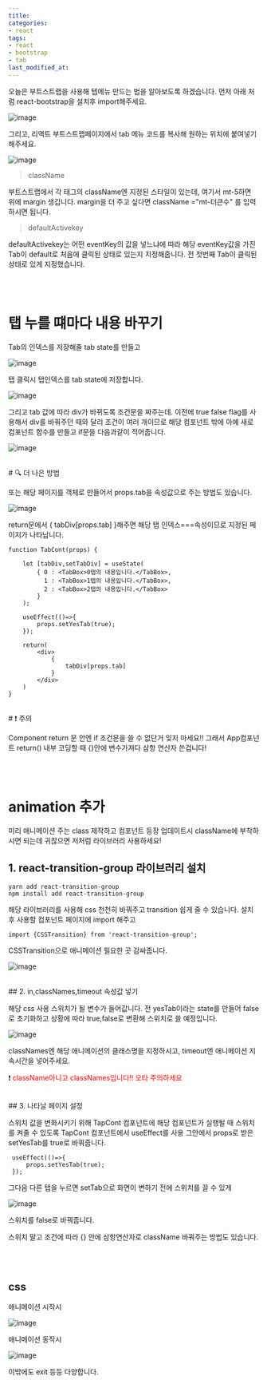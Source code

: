 ```yaml
---
title: 
categories:
- react
tags:
- react
- bootstrap
- tab
last_modified_at:
---
```



오늘은 부트스트랩을 사용해 텝메뉴 만드는 법을 알아보도록 하겠습니다. 먼저 아래 처럼 react-bootstrap을 설치후 import해주세요.

![image](https://user-images.githubusercontent.com/79133602/152640277-74427aac-e7d9-4f0b-afae-e02f1e3fe450.png)

그리고, 리액트 부트스트랩페이지에서 tab 메뉴 코드를 복사해 원하는 위치에 붙여넣기 해주세요. 

![image](https://user-images.githubusercontent.com/79133602/152640326-79d6a2fe-aec9-484a-909f-6dc005746bd6.png)

> className

부트스트랩에서 각 태그의 className엔 지정된 스타일이 있는데, 여기서 mt-5하면 위에 margin 생깁니다. margin을 더 주고 싶다면 className ="mt-더큰수" 를 입력하시면 됩니다.

> defaultActivekey

defaultActivekey는 어떤 eventKey의 값을 넣느냐에 따라 해당 eventKey값을 가진 
Tab이 default로 처음에 클릭된 상태로 있는지 지정해줍니다. 전 첫번째 Tab이 클릭된 상태로 있게 지정했습니다.

<br/><br/>
# 탭 누를 떄마다 내용 바꾸기

Tab의 인덱스를 저장해줄 tab state를 만들고


![image](https://user-images.githubusercontent.com/79133602/152640486-ad02c23b-4f13-4253-a9e3-87694f3e1f8e.png)

탭 클릭시 탭인덱스를 tab state에 저장합니다.

![image](https://user-images.githubusercontent.com/79133602/152640493-27c0785c-032a-400f-a928-da52d5156877.png)


그리고 tab 값에 따라 div가 바뀌도록 조건문을 짜주는데.
이전에 true false flag를 사용해서 div를 바꿔주던 때와 달리 조건이 여러 개이므로
해당 컴포넌트 밖에 아예 새로 컴포넌트 함수를 만들고 if문을 다음과같이 적어줍니다.

![image](https://user-images.githubusercontent.com/79133602/152642424-9584712d-0fa6-4e9c-9130-f5b3c1336f30.png)

<br/>
# 🔍 더 나은 방법

또는 해당 페이지를 객체로 만들어서 props.tab을 속성값으로 주는 방법도 있습니다. 

![image](https://user-images.githubusercontent.com/79133602/152642467-f355a939-f965-4c91-96a3-29bb99259006.png)

return문에서 { tabDiv[props.tab] }해주면 해당 탭 인덱스===속성이므로 지정된 페이지가 나타납니다.


```
function TabCont(props) {

    let [tabDiv,setTabDiv] = useState(
        { 0 : <TabBox>0탭의 내용입니다.</TabBox>,
          1 : <TabBox>1탭의 내용입니다.</TabBox>,
          2 : <TabBox>2탭의 내용입니다.</TabBox>
        }
    );
    
    useEffect(()=>{
        props.setYesTab(true);
    });
    
    return(
        <div>
            {
                tabDiv[props.tab]
            }
        </div>
    )
}
```

<br/>
# ❗ 주의

Component return 문 안엔 if 조건문을 쓸 수 없단거 잊지 마세요!! 그래서 App컴포넌트 return() 내부 코딩할 때 {}안에 변수가져다 삼항 연산자 쓴겁니다!

<br/><br/>
# animation 추가

미리 애니메이션 주는 class 제작하고 컴포넌트 등장 업데이트시 className에 부착하시면 되는데 귀찮으면 저처럼 라이브러리 사용하세요!

## 1. react-transition-group 라이브러리 설치

```
yarn add react-transition-group
npm install add react-transition-group
```

해당 라이브러리를 사용해 css 천천히 바꿔주고 transition 쉽게 줄 수 있습니다. 설치 후 사용할 컴포넌트 페이지에 import 해주고

```
import {CSSTransition} from 'react-transition-group';
```

CSSTransition으로 애니메이션 필요한 곳 감싸줍니다.

![image](https://user-images.githubusercontent.com/79133602/152640671-bdefb63d-27f0-4896-a0ce-6acb39054277.png)

<br/>
## 2. in,classNames,timeout 속성값 넣기

해당 css 사용 스위치가 될 변수가 들어값니다. 전 yesTab이라는 state를 만들어 false로 초기화하고 상황에 따라 true,false로 변환해 스위치로 쓸 예정입니다.
  
![image](https://user-images.githubusercontent.com/79133602/152640703-544a07a0-0d66-49df-a2e6-65f85190af6b.png)

classNames엔 해당 애니메이션의 클래스명을 지정하시고, timeout엔 애니메이션 지속시간을 넣어주세요.
  
❗ <span style="color:red"> className아니고 classNames입니다!! 오타 주의하세요</span>

<br/>
## 3. 나타날 페이지 설정 

스위치 값을 변화시키기 위해 TapCont 컴포넌트에 해당 컴포넌트가 실행될 때 스위치를 켜줄 수 있도록
TapCont 컴포넌트에서 useEffect를 사용
그안에서 props로 받은 setYesTab를 true로 바꿔줍니다.

```
 useEffect(()=>{
     props.setYesTab(true);
 });
```
 
그다음 다른 탭을 누르면 setTab으로 화면이 변하기 전에 스위치를 끌 수 있게 

![image](https://user-images.githubusercontent.com/79133602/152640927-5ea5e078-4e9d-4750-9f7f-7f378d5eeeb7.png)

스위치를 false로 바꿔줍니다. 

스위치 말고 조건에 따라 {} 안에 삼항연산자로 className 바꿔주는 방법도 있습니다.

<br/><br/>
## css

애니메이션 시작시

![image](https://user-images.githubusercontent.com/79133602/152642684-842129d7-5560-425d-b1df-64ca3d30c104.png)


애니메이션 동작시
  
![image](https://user-images.githubusercontent.com/79133602/152642691-5ab63692-165f-4130-a22b-9436b41de614.png)


이밖에도 exit 등등 다양합니다.

